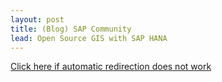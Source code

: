 ```yaml
---
layout: post
title: (Blog) SAP Community
lead: Open Source GIS with SAP HANA
---
```


<a href = 'https://community.sap.com/t5/technology-blogs-by-sap/open-source-gis-with-sap-hana/ba-p/13445892'>
    Click here if automatic redirection does not work
</a>

<script type='text/javascript'>
    location.href = 'https://community.sap.com/t5/technology-blogs-by-sap/open-source-gis-with-sap-hana/ba-p/13445892';
</script>